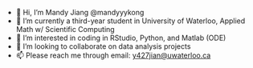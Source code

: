 - 👋 Hi, I’m Mandy Jiang @mandyyykong
- 🌱 I’m currently a third-year student in University of Waterloo, Applied Math w/ Scientific Computing
- 👀 I’m interested in coding in RStudio, Python, and Matlab (ODE)
- 💞️ I’m looking to collaborate on data analysis projects
- 📫 Please reach me through email: y427jian@uwaterloo.ca

<!---
mandyyykong/mandyyykong is a ✨ special ✨ repository because its `README.md` (this file) appears on your GitHub profile.
You can click the Preview link to take a look at your changes.
--->
